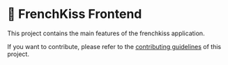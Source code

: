 # 💋 FrenchKiss Frontend

This project contains the main features of the frenchkiss application.

If you want to contribute, please refer to the [contributing guidelines](./CONTRIBUTING.md) of this project.
